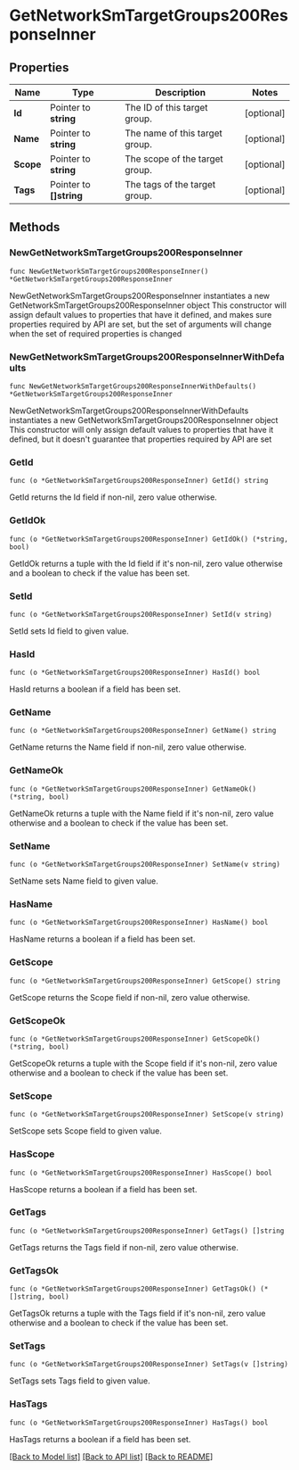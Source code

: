 # GetNetworkSmTargetGroups200ResponseInner

## Properties

Name | Type | Description | Notes
------------ | ------------- | ------------- | -------------
**Id** | Pointer to **string** | The ID of this target group. | [optional] 
**Name** | Pointer to **string** | The name of this target group. | [optional] 
**Scope** | Pointer to **string** | The scope of the target group. | [optional] 
**Tags** | Pointer to **[]string** | The tags of the target group. | [optional] 

## Methods

### NewGetNetworkSmTargetGroups200ResponseInner

`func NewGetNetworkSmTargetGroups200ResponseInner() *GetNetworkSmTargetGroups200ResponseInner`

NewGetNetworkSmTargetGroups200ResponseInner instantiates a new GetNetworkSmTargetGroups200ResponseInner object
This constructor will assign default values to properties that have it defined,
and makes sure properties required by API are set, but the set of arguments
will change when the set of required properties is changed

### NewGetNetworkSmTargetGroups200ResponseInnerWithDefaults

`func NewGetNetworkSmTargetGroups200ResponseInnerWithDefaults() *GetNetworkSmTargetGroups200ResponseInner`

NewGetNetworkSmTargetGroups200ResponseInnerWithDefaults instantiates a new GetNetworkSmTargetGroups200ResponseInner object
This constructor will only assign default values to properties that have it defined,
but it doesn't guarantee that properties required by API are set

### GetId

`func (o *GetNetworkSmTargetGroups200ResponseInner) GetId() string`

GetId returns the Id field if non-nil, zero value otherwise.

### GetIdOk

`func (o *GetNetworkSmTargetGroups200ResponseInner) GetIdOk() (*string, bool)`

GetIdOk returns a tuple with the Id field if it's non-nil, zero value otherwise
and a boolean to check if the value has been set.

### SetId

`func (o *GetNetworkSmTargetGroups200ResponseInner) SetId(v string)`

SetId sets Id field to given value.

### HasId

`func (o *GetNetworkSmTargetGroups200ResponseInner) HasId() bool`

HasId returns a boolean if a field has been set.

### GetName

`func (o *GetNetworkSmTargetGroups200ResponseInner) GetName() string`

GetName returns the Name field if non-nil, zero value otherwise.

### GetNameOk

`func (o *GetNetworkSmTargetGroups200ResponseInner) GetNameOk() (*string, bool)`

GetNameOk returns a tuple with the Name field if it's non-nil, zero value otherwise
and a boolean to check if the value has been set.

### SetName

`func (o *GetNetworkSmTargetGroups200ResponseInner) SetName(v string)`

SetName sets Name field to given value.

### HasName

`func (o *GetNetworkSmTargetGroups200ResponseInner) HasName() bool`

HasName returns a boolean if a field has been set.

### GetScope

`func (o *GetNetworkSmTargetGroups200ResponseInner) GetScope() string`

GetScope returns the Scope field if non-nil, zero value otherwise.

### GetScopeOk

`func (o *GetNetworkSmTargetGroups200ResponseInner) GetScopeOk() (*string, bool)`

GetScopeOk returns a tuple with the Scope field if it's non-nil, zero value otherwise
and a boolean to check if the value has been set.

### SetScope

`func (o *GetNetworkSmTargetGroups200ResponseInner) SetScope(v string)`

SetScope sets Scope field to given value.

### HasScope

`func (o *GetNetworkSmTargetGroups200ResponseInner) HasScope() bool`

HasScope returns a boolean if a field has been set.

### GetTags

`func (o *GetNetworkSmTargetGroups200ResponseInner) GetTags() []string`

GetTags returns the Tags field if non-nil, zero value otherwise.

### GetTagsOk

`func (o *GetNetworkSmTargetGroups200ResponseInner) GetTagsOk() (*[]string, bool)`

GetTagsOk returns a tuple with the Tags field if it's non-nil, zero value otherwise
and a boolean to check if the value has been set.

### SetTags

`func (o *GetNetworkSmTargetGroups200ResponseInner) SetTags(v []string)`

SetTags sets Tags field to given value.

### HasTags

`func (o *GetNetworkSmTargetGroups200ResponseInner) HasTags() bool`

HasTags returns a boolean if a field has been set.


[[Back to Model list]](../README.md#documentation-for-models) [[Back to API list]](../README.md#documentation-for-api-endpoints) [[Back to README]](../README.md)


